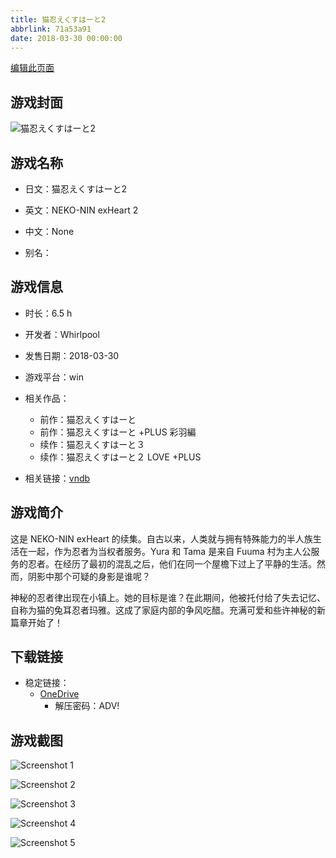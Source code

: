 ```yaml
---
title: 猫忍えくすはーと2
abbrlink: 71a53a91
date: 2018-03-30 00:00:00
---
```

[编辑此页面](https://github.com/ACG-3/ADV3-source/blob/main/source/_posts/games/%E7%8C%AB%E5%BF%8D%E3%81%88%E3%81%8F%E3%81%99%E3%81%AF%E3%83%BC%E3%81%A82.md)

## 游戏封面

![猫忍えくすはーと2](https://pan.timero.xyz/onedrive/img_lib_001/%E7%8C%AB%E5%BF%8D%E3%81%88%E3%81%8F%E3%81%99%E3%81%AF%E3%83%BC%E3%81%A82_cover.avif)


## 游戏名称

- 日文：猫忍えくすはーと2
- 英文：NEKO-NIN exHeart 2
- 中文：None

- 别名：


## 游戏信息

- 时长：6.5 h
- 开发者：Whirlpool
- 发售日期：2018-03-30
- 游戏平台：win
- 相关作品：
   - 前作：猫忍えくすはーと
   - 前作：猫忍えくすはーと +PLUS 彩羽編
   - 续作：猫忍えくすはーと３
   - 续作：猫忍えくすはーと２ LOVE +PLUS

- 相关链接：[vndb](https://vndb.org/v22282)


## 游戏简介

这是 NEKO-NIN exHeart 的续集。自古以来，人类就与拥有特殊能力的半人族生活在一起，作为忍者为当权者服务。Yura 和 Tama 是来自 Fuuma 村为主人公服务的忍者。在经历了最初的混乱之后，他们在同一个屋檐下过上了平静的生活。然而，阴影中那个可疑的身影是谁呢？

神秘的忍者律出现在小镇上。她的目标是谁？在此期间，他被托付给了失去记忆、自称为猫的兔耳忍者玛雅。这成了家庭内部的争风吃醋。充满可爱和些许神秘的新篇章开始了！




## 下载链接

- 稳定链接：
    - [OneDrive](https://pan.timero.xyz/onedrive/adv_lib_001/%E7%8C%AB%E5%BF%8D%E3%81%88%E3%81%8F%E3%81%99%E3%81%AF%E3%83%BC%E3%81%A82)
        - 解压密码：ADV!



## 游戏截图


![Screenshot 1](https://pan.timero.xyz/onedrive/img_lib_001/%E7%8C%AB%E5%BF%8D%E3%81%88%E3%81%8F%E3%81%99%E3%81%AF%E3%83%BC%E3%81%A82_Screenshot_1.avif)

![Screenshot 2](https://pan.timero.xyz/onedrive/img_lib_001/%E7%8C%AB%E5%BF%8D%E3%81%88%E3%81%8F%E3%81%99%E3%81%AF%E3%83%BC%E3%81%A82_Screenshot_2.avif)

![Screenshot 3](https://pan.timero.xyz/onedrive/img_lib_001/%E7%8C%AB%E5%BF%8D%E3%81%88%E3%81%8F%E3%81%99%E3%81%AF%E3%83%BC%E3%81%A82_Screenshot_3.avif)

![Screenshot 4](https://pan.timero.xyz/onedrive/img_lib_001/%E7%8C%AB%E5%BF%8D%E3%81%88%E3%81%8F%E3%81%99%E3%81%AF%E3%83%BC%E3%81%A82_Screenshot_4.avif)

![Screenshot 5](https://pan.timero.xyz/onedrive/img_lib_001/%E7%8C%AB%E5%BF%8D%E3%81%88%E3%81%8F%E3%81%99%E3%81%AF%E3%83%BC%E3%81%A82_Screenshot_5.avif)

